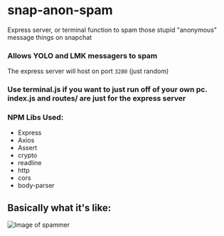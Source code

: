 # snap-anon-spam

Express server, or terminal function to spam those stupid "anonymous" message things on snapchat

### Allows YOLO and LMK messagers to spam

The express server will host on port `3280` (just random)

### Use terminal.js if you want to just run off of your own pc. index.js and routes/ are just for the express server

### NPM Libs Used:
- Express
- Axios
- Assert
- crypto
- readline
- http
- cors
- body-parser

## Basically what it's like:
![Image of spammer](https://cdn.discordapp.com/attachments/750179841906573392/761756921790464010/image0.png)
